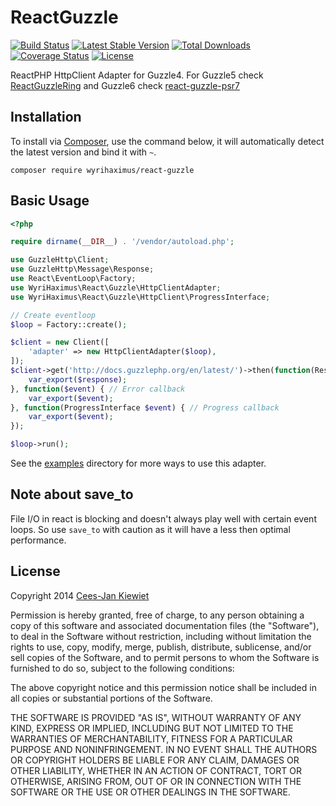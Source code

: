 ReactGuzzle
===========

[![Build Status](https://travis-ci.org/WyriHaximus/ReactGuzzle.png)](https://travis-ci.org/WyriHaximus/ReactGuzzle)
[![Latest Stable Version](https://poser.pugx.org/WyriHaximus/react-guzzle/v/stable.png)](https://packagist.org/packages/WyriHaximus/react-guzzle)
[![Total Downloads](https://poser.pugx.org/WyriHaximus/react-guzzle/downloads.png)](https://packagist.org/packages/WyriHaximus/react-guzzle)
[![Coverage Status](https://coveralls.io/repos/WyriHaximus/ReactGuzzle/badge.png)](https://coveralls.io/r/WyriHaximus/ReactGuzzle)
[![License](https://poser.pugx.org/wyrihaximus/react-guzzle/license.png)](https://packagist.org/packages/wyrihaximus/react-guzzle)

ReactPHP HttpClient Adapter for Guzzle4. For Guzzle5 check [ReactGuzzleRing](https://github.com/WyriHaximus/ReactGuzzleRing) and Guzzle6 check [react-guzzle-psr7](https://github.com/WyriHaximus/react-guzzle-psr7)

## Installation ##

To install via [Composer](http://getcomposer.org/), use the command below, it will automatically detect the latest version and bind it with `~`.

```
composer require wyrihaximus/react-guzzle 
```

## Basic Usage ##

```php
<?php

require dirname(__DIR__) . '/vendor/autoload.php';

use GuzzleHttp\Client;
use GuzzleHttp\Message\Response;
use React\EventLoop\Factory;
use WyriHaximus\React\Guzzle\HttpClientAdapter;
use WyriHaximus\React\Guzzle\HttpClient\ProgressInterface;

// Create eventloop
$loop = Factory::create();

$client = new Client([
    'adapter' => new HttpClientAdapter($loop),
]);
$client->get('http://docs.guzzlephp.org/en/latest/')->then(function(Response $response) { // Success callback
    var_export($response);
}, function($event) { // Error callback
    var_export($event);
}, function(ProgressInterface $event) { // Progress callback
    var_export($event);
});

$loop->run();

```

See the [examples](https://github.com/WyriHaximus/ReactGuzzle/tree/master/examples) directory for more ways to use this adapter.

## Note about save_to ##

File I/O in react is blocking and doesn't always play well with certain event loops. So use `save_to` with caution as it will have a less then optimal performance.

## License ##

Copyright 2014 [Cees-Jan Kiewiet](http://wyrihaximus.net/)

Permission is hereby granted, free of charge, to any person
obtaining a copy of this software and associated documentation
files (the "Software"), to deal in the Software without
restriction, including without limitation the rights to use,
copy, modify, merge, publish, distribute, sublicense, and/or sell
copies of the Software, and to permit persons to whom the
Software is furnished to do so, subject to the following
conditions:

The above copyright notice and this permission notice shall be
included in all copies or substantial portions of the Software.

THE SOFTWARE IS PROVIDED "AS IS", WITHOUT WARRANTY OF ANY KIND,
EXPRESS OR IMPLIED, INCLUDING BUT NOT LIMITED TO THE WARRANTIES
OF MERCHANTABILITY, FITNESS FOR A PARTICULAR PURPOSE AND
NONINFRINGEMENT. IN NO EVENT SHALL THE AUTHORS OR COPYRIGHT
HOLDERS BE LIABLE FOR ANY CLAIM, DAMAGES OR OTHER LIABILITY,
WHETHER IN AN ACTION OF CONTRACT, TORT OR OTHERWISE, ARISING
FROM, OUT OF OR IN CONNECTION WITH THE SOFTWARE OR THE USE OR
OTHER DEALINGS IN THE SOFTWARE.

